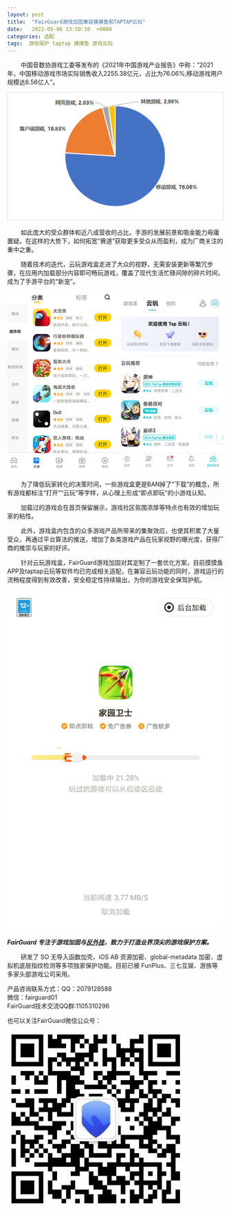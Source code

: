```yaml
---
layout: post
title:  "FairGuard游戏加固兼容摸摸鱼和TAPTAP云玩" 
date:   2022-05-06 13:50:10  +0800
categories: 适配
tags:  游戏保护 taptap 摸摸鱼 游戏云玩
---
```


&nbsp;&nbsp;&nbsp;&nbsp;&nbsp;&nbsp;&nbsp;&nbsp;中国音数协游戏工委等发布的《2021年中国游戏产业报告》中称：“2021年，中国移动游戏市场实际销售收入2255.38亿元，占比为76.06%;移动游戏用户规模达6.56亿人”。  <!-- more -->


![315_21](/assets/res/202103/中国游戏市场收入占比.png) 

&nbsp;&nbsp;&nbsp;&nbsp;&nbsp;&nbsp;&nbsp;&nbsp;如此庞大的受众群体和近八成营收的占比，手游的发展前景和吸金能力毋庸置疑。在这样的大势下，如何拓宽“赛道”获取更多受众从而盈利，成为厂商关注的重中之重。  

&nbsp;&nbsp;&nbsp;&nbsp;&nbsp;&nbsp;&nbsp;&nbsp;随着技术的迭代，云玩游戏盒走进了大众的视野，无需安装更新等繁冗步骤，在应用内加载部分内容即可畅玩游戏，覆盖了现代生活忙碌间隙的碎片时间，成为了手游平台的“新宠”。  

![315_22](/assets/res/202103/云玩展示图.png)  

&nbsp;&nbsp;&nbsp;&nbsp;&nbsp;&nbsp;&nbsp;&nbsp;为了降低玩家转化的决策时间，一些游戏盒更是BAN掉了“下载”的概念，所有游戏都标注“打开”“云玩”等字样，从心理上形成“即点即玩”的小游戏认知。  

&nbsp;&nbsp;&nbsp;&nbsp;&nbsp;&nbsp;&nbsp;&nbsp;加载过的游戏会在首页保留展示，游戏社区氛围浓厚等特点也有效的增加玩家的粘性。  

&nbsp;&nbsp;&nbsp;&nbsp;&nbsp;&nbsp;&nbsp;&nbsp;此外，游戏盒内包含的众多游戏产品所带来的集聚效应，也使其积累了大量受众，再通过平台算法的推送，增加了各类游戏产品在玩家视野的曝光度，获得厂商的推崇与玩家的好评。  
                                                           
&nbsp;&nbsp;&nbsp;&nbsp;&nbsp;&nbsp;&nbsp;&nbsp;针对云玩游戏盒，FairGuard游戏加固对其定制了一套优化方案，目前摸摸鱼APP及taptap云玩等软件均已完成相关适配，在兼容云玩功能的同时，游戏运行的流畅程度得到有效改善，安全稳定性持续输出，为你的游戏安全保驾护航。  
                                                             
![315_22](/assets/res/202103/fairguard适配游戏展示动图.gif)     
                                                             
***FairGuard 专注于游戏加固与[反外挂](https://www.fair-guard.com/index/pro.html?id=361)，致力于打造业界顶尖的游戏保护方案。*** 
                                                              
&nbsp;&nbsp;&nbsp;&nbsp;&nbsp;&nbsp;&nbsp;&nbsp;研发了 SO 无导入函数加壳、iOS AB 资源加密、global-metadata 加密、虚拟机底层指纹检测等多项独家保护功能。目前已被 FunPlus、三七互娱、游族等多家头部游戏公司采用。 


产品咨询联系方式：QQ：2079128588                             
微信：fairguard01                                           
FairGuard技术交流QQ群:1105310296                             
                                                            
也可以关注FairGuard微信公众号：                              
                                                             
![wechat](/assets/res/wechat.jpg)                            
                                                 
